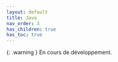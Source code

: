 ```yaml
---
layout: default
title: Java
nav_order: 3
has_children: true
has_toc: true
---
```


{: .warning }
En cours de développement.

